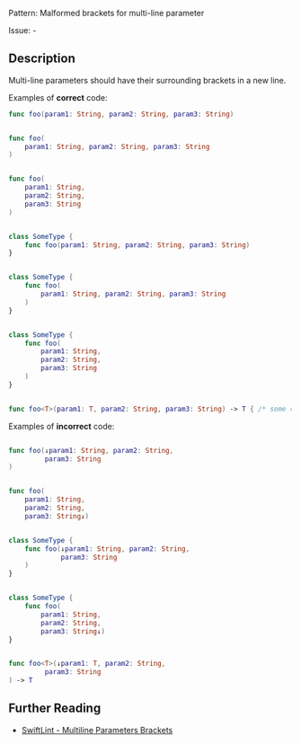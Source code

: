 Pattern: Malformed brackets for multi-line parameter

Issue: -

## Description

Multi-line parameters should have their surrounding brackets in a new line.

Examples of **correct** code:
```swift
func foo(param1: String, param2: String, param3: String)


func foo(
    param1: String, param2: String, param3: String
)


func foo(
    param1: String,
    param2: String,
    param3: String
)


class SomeType {
    func foo(param1: String, param2: String, param3: String)
}


class SomeType {
    func foo(
        param1: String, param2: String, param3: String
    )
}


class SomeType {
    func foo(
        param1: String,
        param2: String,
        param3: String
    )
}


func foo<T>(param1: T, param2: String, param3: String) -> T { /* some code */ }

```
Examples of **incorrect** code:
```swift

func foo(↓param1: String, param2: String,
         param3: String
)


func foo(
    param1: String,
    param2: String,
    param3: String↓)


class SomeType {
    func foo(↓param1: String, param2: String,
             param3: String
    )
}


class SomeType {
    func foo(
        param1: String,
        param2: String,
        param3: String↓)
}


func foo<T>(↓param1: T, param2: String,
         param3: String
) -> T

```

## Further Reading

* [SwiftLint - Multiline Parameters Brackets](https://github.com/realm/SwiftLint/blob/master/Rules.md#multiline-parameters-brackets)